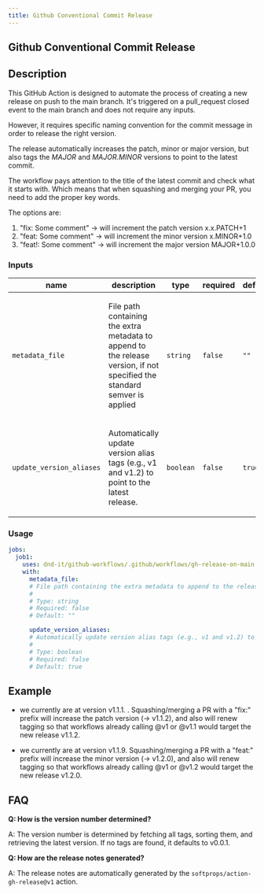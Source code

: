 ```yaml
---
title: Github Conventional Commit Release
---
```


<!-- action-docs-header source=".github/workflows/gh-release-on-main.yaml" -->
## Github Conventional Commit Release
<!-- action-docs-header source=".github/workflows/gh-release-on-main.yaml" -->

## Description

This GitHub Action is designed to automate the process of creating a new release on push to the main branch. It's triggered on a pull_request closed event to the main branch and does not require any inputs.

However, it requires specific naming convention for the commit message in order to release the right version.

The release automatically increases the patch, minor or major version, but also tags the *MAJOR* and *MAJOR.MINOR* versions to point to the latest commit.

The workflow pays attention to the title of the latest commit and check what it starts with. Which means that when squashing and merging your PR, you need to add the proper key words.

The options are:

1. "fix: Some comment" -> will increment the patch version x.x.PATCH+1
2. "feat: Some comment" -> will increment the minor version x.MINOR+1.0
3. "feat!: Some comment" -> will increment the major version MAJOR+1.0.0

<!-- action-docs-inputs source=".github/workflows/gh-release-on-main.yaml" -->
### Inputs

| name | description | type | required | default |
| --- | --- | --- | --- | --- |
| `metadata_file` | <p>File path containing the extra metadata to append to the release version, if not specified the standard semver is applied</p> | `string` | `false` | `""` |
| `update_version_aliases` | <p>Automatically update version alias tags (e.g., v1 and v1.2) to point to the latest release.</p> | `boolean` | `false` | `true` |
<!-- action-docs-inputs source=".github/workflows/gh-release-on-main.yaml" -->

<!-- action-docs-outputs source=".github/workflows/gh-release-on-main.yaml" -->

<!-- action-docs-outputs source=".github/workflows/gh-release-on-main.yaml" -->

<!-- action-docs-usage source=".github/workflows/gh-release-on-main.yaml" project="dnd-it/github-workflows/.github/workflows/gh-release-on-main.yaml" version="v2" -->
### Usage

```yaml
jobs:
  job1:
    uses: dnd-it/github-workflows/.github/workflows/gh-release-on-main.yaml@v2
    with:
      metadata_file:
      # File path containing the extra metadata to append to the release version, if not specified the standard semver is applied
      #
      # Type: string
      # Required: false
      # Default: ""

      update_version_aliases:
      # Automatically update version alias tags (e.g., v1 and v1.2) to point to the latest release.
      #
      # Type: boolean
      # Required: false
      # Default: true
```
<!-- action-docs-usage source=".github/workflows/gh-release-on-main.yaml" project="dnd-it/github-workflows/.github/workflows/gh-release-on-main.yaml" version="v2" -->

## Example

- we currently are at version v1.1.1. . Squashing/merging a PR with a "fix:" prefix will increase the patch version (-> v1.1.2), and also will renew tagging so that workflows already calling @v1 or @v1.1 would target the new release v1.1.2.

- we currently are at version v1.1.9. Squashing/merging a PR with a "feat:" prefix will increase the minor version (-> v1.2.0), and also will renew tagging so that workflows already calling @v1 or @v1.2 would target the new release v1.2.0.

## FAQ

**Q: How is the version number determined?**

A: The version number is determined by fetching all tags, sorting them, and retrieving the latest version. If no tags are found, it defaults to v0.0.1.

**Q: How are the release notes generated?**

A: The release notes are automatically generated by the `softprops/action-gh-release@v1` action.
